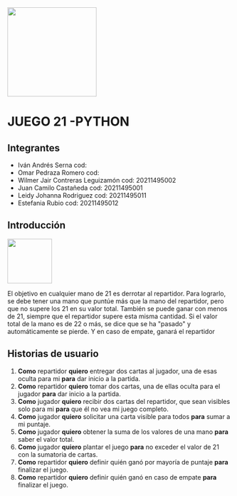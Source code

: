 <img src="https://www.udistrital.edu.co/themes/custom/versh/images/default/preloader.png" width="200">
<h1>JUEGO 21 -PYTHON</h1>
<h2>Integrantes</h2>
<ul>
<li>Iván Andrés Serna cod: </li>
<li>Omar Pedraza Romero cod: </li>
<li>Wilmer Jair Contreras Leguizamón cod: 20211495002</li>
<li>Juan Camilo Castañeda cod: 20211495001</li>
<li>Leidy Johanna Rodriguez cod: 20211495011</li>
<li>Estefania Rubio cod: 20211495012</li>
</ul>

<h2>Introducción</h2>
<img src="https://images-na.ssl-images-amazon.com/images/I/71364SGPKEL.png" width="100">
<p>El objetivo en cualquier mano de 21 es derrotar al repartidor. Para lograrlo, se debe tener una mano que puntúe más que la mano del repartidor, pero que no supere los 21 en su valor total. También se puede ganar con menos de 21, siempre que el repartidor supere esta misma cantidad. Si el valor total de la mano es de 22 o más, se dice que se ha "pasado" y automáticamente se pierde. Y en caso de empate, ganará el repartidor</p>

<h2>Historias de usuario</h2>
<ol> 
<li><b>Como</b> repartidor <b>quiero</b> entregar dos cartas al jugador, una de esas oculta para mi <b>para</b> dar inicio a la partida.</li>
<li><b>Como</b> repartidor <b>quiero</b> tomar dos cartas, una de ellas oculta para el jugador <b>para</b> dar inicio a la partida.</li>
<li><b>Como</b> jugador <b>quiero</b> recibir dos cartas del repartidor, que sean visibles solo para mi <b>para</b> que él no vea mi juego completo.</li>
<li><b>Como</b> jugador <b>quiero</b> solicitar una carta visible para todos <b>para</b> sumar a mi puntaje.</li>
<li><b>Como</b> jugador <b>quiero</b> obtener la suma de los valores de una mano <b>para</b> saber el valor total.</li>
<li><b>Como</b> jugador <b>quiero</b> plantar el juego <b>para</b> no exceder el valor de 21 con la sumatoria de cartas.</li>
<li><b>Como</b> repartidor <b>quiero</b> definir quién ganó por mayoría de puntaje <b>para</b> finalizar el juego.</li>
<li><b>Como</b> repartidor <b>quiero</b> definir quién ganó en caso de empate <b>para</b> finalizar el juego.</li>
</ol>

